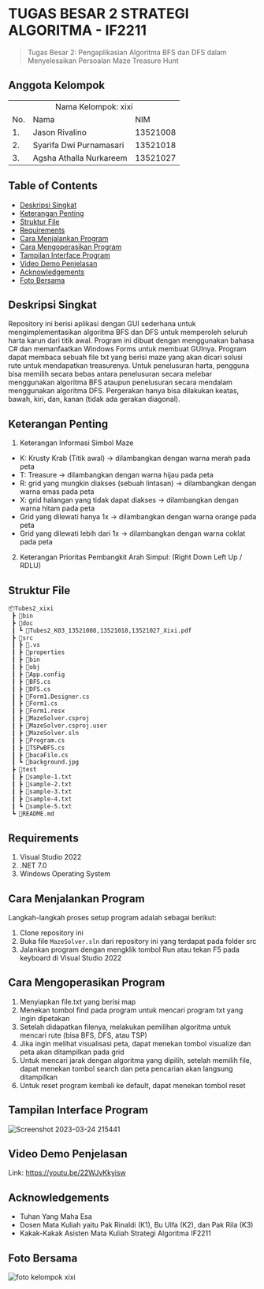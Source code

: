 # TUGAS BESAR 2 STRATEGI ALGORITMA - IF2211
> Tugas Besar 2: Pengaplikasian Algoritma BFS dan DFS dalam Menyelesaikan Persoalan Maze Treasure Hunt

## Anggota Kelompok
<table>
    <tr>
        <td colspan="3", align = "center"><center>Nama Kelompok: xixi</center></td>
    </tr>
    <tr>
        <td>No.</td>
        <td>Nama</td>
        <td>NIM</td>
    </tr>
    <tr>
        <td>1.</td>
        <td>Jason Rivalino</td>
        <td>13521008</td>
    </tr>
    <tr>
        <td>2.</td>
        <td>Syarifa Dwi Purnamasari</td>
        <td>13521018</td>
    </tr>
    <tr>
        <td>3.</td>
        <td>Agsha Athalla Nurkareem</td>
        <td>13521027</td>
    </tr>
</table>

## Table of Contents
* [Deskripsi Singkat](#deskripsi-singkat)
* [Keterangan Penting](#keterangan-penting)
* [Struktur File](#struktur-file)
* [Requirements](#requirements)
* [Cara Menjalankan Program](#cara-menjalankan-program)
* [Cara Mengoperasikan Program](#cara-mengoperasikan-program)
* [Tampilan Interface Program](#tampilan-interface-program)
* [Video Demo Penjelasan](#video-demo-penjelasan)
* [Acknowledgements](#acknowledgements)
* [Foto Bersama](#foto-bersama)

## Deskripsi Singkat 
Repository ini berisi aplikasi dengan GUI sederhana untuk mengimplementasikan algoritma BFS dan DFS untuk memperoleh seluruh harta karun dari titik awal. Program ini dibuat dengan menggunakan bahasa C# dan memanfaatkan Windows Forms untuk membuat GUInya. Program dapat membaca sebuah file txt yang berisi maze yang akan dicari solusi rute untuk mendapatkan treasurenya. Untuk penelusuran harta, pengguna bisa memilih secara bebas antara penelusuran secara melebar menggunakan algoritma BFS ataupun penelusuran secara mendalam menggunakan algoritma DFS. Pergerakan hanya bisa dilakukan keatas, bawah, kiri, dan, kanan (tidak ada gerakan diagonal).

## Keterangan Penting
1. Keterangan Informasi Simbol Maze
- K: Krusty Krab (Titik awal) -> dilambangkan dengan warna merah pada peta
- T: Treasure -> dilambangkan dengan warna hijau pada peta
- R: grid yang mungkin diakses (sebuah lintasan) -> dilambangkan dengan warna emas pada peta
- X: grid halangan yang tidak dapat diakses -> dilambangkan dengan warna hitam pada peta
- Grid yang dilewati hanya 1x -> dilambangkan dengan warna orange pada peta
- Grid yang dilewati lebih dari 1x -> dilambangkan dengan warna coklat pada peta

2. Keterangan Prioritas Pembangkit Arah Simpul: (Right Down Left Up / RDLU)

## Struktur File
```bash
📦Tubes2_xixi
 ┣ 📂bin
 ┣ 📂doc
 ┃ ┗ 📜Tubes2_K03_13521008,13521018,13521027_Xixi.pdf
 ┣ 📂src
 ┃ ┣ 📂.vs
 ┃ ┣ 📂properties
 ┃ ┣ 📂bin
 ┃ ┣ 📂obj
 ┃ ┣ 📜App.config
 ┃ ┣ 📜BFS.cs
 ┃ ┣ 📜DFS.cs
 ┃ ┣ 📜Form1.Designer.cs
 ┃ ┣ 📜Form1.cs
 ┃ ┣ 📜Form1.resx
 ┃ ┣ 📜MazeSolver.csproj
 ┃ ┣ 📜MazeSolver.csproj.user
 ┃ ┣ 📜MazeSolver.sln
 ┃ ┣ 📜Program.cs
 ┃ ┣ 📜TSPwBFS.cs
 ┃ ┣ 📜bacaFile.cs
 ┃ ┗ 📜background.jpg
 ┣ 📂test
 ┃ ┣ 📜sample-1.txt
 ┃ ┣ 📜sample-2.txt
 ┃ ┣ 📜sample-3.txt
 ┃ ┣ 📜sample-4.txt
 ┃ ┗ 📜sample-5.txt 
 ┗ 📜README.md
 ```
 
## Requirements
1. Visual Studio 2022
2. .NET 7.0
3. Windows Operating System

## Cara Menjalankan Program
Langkah-langkah proses setup program adalah sebagai berikut:
1. Clone repository ini
2. Buka file `MazeSolver.sln` dari repository ini yang terdapat pada folder src
3. Jalankan program dengan mengklik tombol Run atau tekan F5 pada keyboard di Visual Studio 2022

## Cara Mengoperasikan Program
1. Menyiapkan file.txt yang berisi map
2. Menekan tombol find pada program untuk mencari program txt yang ingin dipetakan
3. Setelah didapatkan filenya, melakukan pemilihan algoritma untuk mencari rute (bisa BFS, DFS, atau TSP)
4. Jika ingin melihat visualisasi peta, dapat menekan tombol visualize dan peta akan ditampilkan pada grid
5. Untuk mencari jarak dengan algoritma yang dipilih, setelah memilih file, dapat menekan tombol search dan peta pencarian akan langsung ditampilkan
6. Untuk reset program kembali ke default, dapat menekan tombol reset

## Tampilan Interface Program
![Screenshot 2023-03-24 215441](https://user-images.githubusercontent.com/91790457/227560277-d30ea6dd-c64d-403f-bcfc-7e0d3cf470ff.png)

## Video Demo Penjelasan
Link: https://youtu.be/22WJvKkyisw

## Acknowledgements
- Tuhan Yang Maha Esa
- Dosen Mata Kuliah yaitu Pak Rinaldi (K1), Bu Ulfa (K2), dan Pak Rila (K3)
- Kakak-Kakak Asisten Mata Kuliah Strategi Algoritma IF2211

## Foto Bersama
![foto kelompok xixi](https://user-images.githubusercontent.com/91790457/226720011-70a46730-6c94-4d1e-aea5-12ac61148595.jpg)

